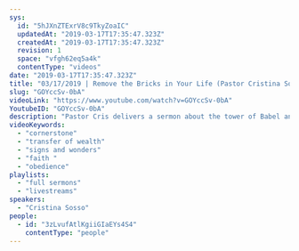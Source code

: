 ```yaml
---
sys:
  id: "5hJXnZTExrV8c9TkyZoaIC"
  updatedAt: "2019-03-17T17:35:47.323Z"
  createdAt: "2019-03-17T17:35:47.323Z"
  revision: 1
  space: "vfgh62eq5a4k"
  contentType: "videos"
date: "2019-03-17T17:35:47.323Z"
title: "03/17/2019 | Remove the Bricks in Your Life (Pastor Cristina Sosso)"
slug: "GOYccSv-0bA"
videoLink: "https://www.youtube.com/watch?v=GOYccSv-0bA"
YoutubeID: "GOYccSv-0bA"
description: "Pastor Cris delivers a sermon about the tower of Babel and making Jesus our Cornerstone at Freedom Fellowship Church on 03/17/2019"
videoKeywords:
  - "cornerstone"
  - "transfer of wealth"
  - "signs and wonders"
  - "faith "
  - "obedience"
playlists:
  - "full sermons"
  - "livestreams"
speakers:
  - "Cristina Sosso"
people:
  - id: "3zLvufAtlKgiiGIaEYs4S4"
    contentType: "people"
---
```

